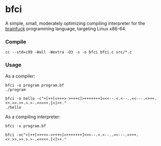 # bfci
A simple, small, moderately optimizing compiling interpreter for the [brainfuck](https://esolangs.org/wiki/Brainfuck) programming language, targeting Linux x86-64.

### Compile
```
cc --std=c99 -Wall -Wextra -O3 -s -o bfci bfci.c src/*.c
```
### Usage
As a compiler:
```
bfci -o program program.bf
./program
```
```
bfci -o hello -c"+[++[<+++>->+++<]>+++++++]<<<--.<.<--..<<---.<+++.<+.>>.>+.>.>-.<<<<+.[<]>+."
./hello
```
As a compiling interpreter:
```
bfci -x program.bf
```
```
bfci -xc"+[++[<+++>->+++<]>+++++++]<<<--.<.<--..<<---.<+++.<+.>>.>+.>.>-.<<<<+.[<]>+."
```
